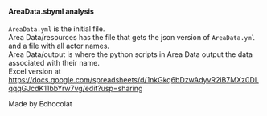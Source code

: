 #### AreaData.sbyml analysis

`AreaData.yml` is the initial file.  
Area Data/resources has the file that gets the json version of `AreaData.yml` and a file with all actor names.  
Area Data/output is where the python scripts in Area Data output the data associated with their name.  
Excel version at https://docs.google.com/spreadsheets/d/1nkGkq6bDzwAdyvR2iB7MXz0DLqqqGJcdK11bbYrw7vg/edit?usp=sharing

Made by Echocolat